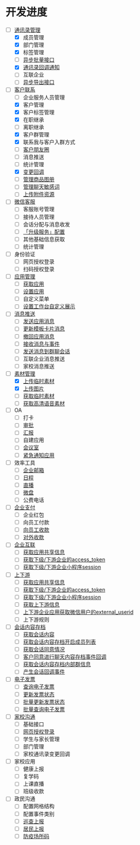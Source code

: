 

# 开发进度

- [ ] [通讯录管理](https://developer.work.weixin.qq.com/document/path/90193)
    - [x] 成员管理
    - [x] 部门管理
    - [x] 标签管理
    - [ ] [异步批量接口](https://developer.work.weixin.qq.com/document/path/90979)
    - [x] [通讯录回调通知](https://developer.work.weixin.qq.com/document/path/90967)
    - [ ] 互联企业
    - [ ] [异步导出接口](https://developer.work.weixin.qq.com/document/path/94850)
- [ ] [客户联系](https://developer.work.weixin.qq.com/document/path/92109)
    - [ ] 企业服务人员管理
    - [x] 客户管理
    - [x] 客户标签管理
    - [x] 在职继承
    - [ ] 离职继承
    - [x] 客户群管理
    - [x] 联系我与客户入群方式
    - [ ] [客户朋友圈](https://developer.work.weixin.qq.com/document/path/93506)
    - [ ] 消息推送
    - [ ] 统计管理
    - [x] [变更回调](https://developer.work.weixin.qq.com/document/path/92129)
    - [ ] [管理商品图册](https://developer.work.weixin.qq.com/document/path/95096)
    - [ ] [管理聊天敏感词](https://developer.work.weixin.qq.com/document/path/95097)
    - [ ] [上传附件资源](https://developer.work.weixin.qq.com/document/path/95098)
- [ ] [微信客服](https://developer.work.weixin.qq.com/document/path/94638)
    - [ ] 客服账号管理
    - [ ] 接待人员管理
    - [ ] 会话分配与消息收发
    - [ ] [「升级服务」配置](https://developer.work.weixin.qq.com/document/path/94674)
    - [ ] 其他基础信息获取
    - [ ] 统计管理
- [ ] 身份验证
    - [ ] 网页授权登录
    - [ ] 扫码授权登录
- [ ] [应用管理](https://developer.work.weixin.qq.com/document/path/90226)
    - [ ] [获取应用](https://developer.work.weixin.qq.com/document/path/90227)
    - [ ] [设置应用](https://developer.work.weixin.qq.com/document/path/90228)
    - [ ] 自定义菜单
    - [ ] [设置工作台自定义展示](https://developer.work.weixin.qq.com/document/path/92535)
- [ ] [消息推送](https://developer.work.weixin.qq.com/document/path/90235)
    - [ ] [发送应用消息](https://developer.work.weixin.qq.com/document/path/90236)
    - [ ] [更新模板卡片消息](https://developer.work.weixin.qq.com/document/path/94888)
    - [ ] [撤回应用消息](https://developer.work.weixin.qq.com/document/path/94867)
    - [ ] [接收消息与事件](https://developer.work.weixin.qq.com/document/path/90238)
    - [ ] [发送消息到群聊会话](https://developer.work.weixin.qq.com/document/path/90244)
    - [ ] 互联企业消息推送
    - [ ] 家校消息推送
- [ ] [素材管理](https://developer.work.weixin.qq.com/document/path/91054)
    - [x] [上传临时素材](https://developer.work.weixin.qq.com/document/path/90253)
    - [x] [上传图片](https://developer.work.weixin.qq.com/document/path/90256)
    - [ ] [获取临时素材](https://developer.work.weixin.qq.com/document/path/90254)
    - [ ] [获取高清语音素材](https://developer.work.weixin.qq.com/document/path/90255)
- [ ] OA
    - [ ] 打卡
    - [ ] [审批](https://developer.work.weixin.qq.com/document/path/91854)
    - [ ] [汇报](https://developer.work.weixin.qq.com/document/path/93496)
    - [ ] 自建应用
    - [ ] [会议室](https://developer.work.weixin.qq.com/document/path/93618)
    - [ ] [紧急通知应用](https://developer.work.weixin.qq.com/document/path/91623)
- [ ] 效率工具
    - [ ] [企业邮箱](https://developer.work.weixin.qq.com/document/path/95486)
    - [ ] [日程](https://developer.work.weixin.qq.com/document/path/93624)
    - [ ] [直播](https://developer.work.weixin.qq.com/document/path/93633)
    - [ ] [微盘](https://developer.work.weixin.qq.com/document/path/93654)
    - [ ] 公费电话
- [ ] [企业支付](https://developer.work.weixin.qq.com/document/path/90273)
    - [ ] 企业红包
    - [ ] 向员工付款
    - [ ] [向员工收款](https://developer.work.weixin.qq.com/document/path/90280)
    - [ ] [对外收款](https://developer.work.weixin.qq.com/document/path/93665)
- [ ] [企业互联](https://developer.work.weixin.qq.com/document/path/93360)
    - [ ] [获取应用共享信息](https://developer.work.weixin.qq.com/document/path/93403)
    - [ ] [获取下级/下游企业的access_token](https://developer.work.weixin.qq.com/document/path/93359)
    - [ ] [获取下级/下游企业小程序session](https://developer.work.weixin.qq.com/document/path/93355)
- [ ] [上下游](https://developer.work.weixin.qq.com/document/path/95308)
    - [ ] [获取应用共享信息](https://developer.work.weixin.qq.com/document/path/95310)
    - [ ] [获取下级/下游企业的access_token](https://developer.work.weixin.qq.com/document/path/95311)
    - [ ] [获取下级/下游企业小程序session](https://developer.work.weixin.qq.com/document/path/95318)
    - [ ] [获取上下游信息](https://developer.work.weixin.qq.com/document/path/95315)
    - [ ] [上下游企业应用获取微信用户的external_userid](https://developer.work.weixin.qq.com/document/path/95342)
    - [ ] 上下游规则
- [ ] [会话内容存档](https://developer.work.weixin.qq.com/document/path/91360)
    - [ ] [获取会话内容](https://developer.work.weixin.qq.com/document/path/91774)
    - [ ] [获取会话内容存档开启成员列表](https://developer.work.weixin.qq.com/document/path/91614)
    - [ ] [获取会话同意情况](https://developer.work.weixin.qq.com/document/path/91782)
    - [ ] [客户同意进行聊天内容存档事件回调](https://developer.work.weixin.qq.com/document/path/92005)
    - [ ] [获取会话内容存档内部群信息](https://developer.work.weixin.qq.com/document/path/92951)
    - [ ] [产生会话回调事件](https://developer.work.weixin.qq.com/document/path/95039)
- [ ] [电子发票](https://developer.work.weixin.qq.com/document/path/90283)
    - [ ] [查询电子发票](https://developer.work.weixin.qq.com/document/path/90284)
    - [ ] [更新发票状态](https://developer.work.weixin.qq.com/document/path/90285)
    - [ ] [批量更新发票状态](https://developer.work.weixin.qq.com/document/path/90286)
    - [ ] [批量查询电子发票](https://developer.work.weixin.qq.com/document/path/90287)
- [ ] [家校沟通](https://developer.work.weixin.qq.com/document/path/91638)
    - [ ] 基础接口
    - [ ] [网页授权登录](https://developer.work.weixin.qq.com/document/path/91856)
    - [ ] 学生与家长管理
    - [ ] 部门管理
    - [ ] 家校通讯录变更回调
- [ ] 家校应用
    - [ ] 健康上报
    - [ ] 复学码
    - [ ] 上课直播
    - [ ] 班级收款
- [ ] 政民沟通
    - [ ] 配置网格结构
    - [ ] 配置事件类别
    - [ ] [巡查上报](https://developer.work.weixin.qq.com/document/path/93520)
    - [ ] [居民上报](https://developer.work.weixin.qq.com/document/path/93513)
    - [ ] [防疫场所码](https://developer.work.weixin.qq.com/document/path/95465)
